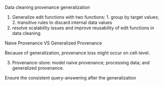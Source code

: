 Data cleaning provenance generalization

1. Generalize edit functions with two functions: 1. group by target values; 2. transitive rules to discard internal data values
2. resolve scalability issues and improve reusability of edit functions in data cleaning

Naive Provenance VS Generalized Provenance 

Because of generalization, provenance loss might occur on cell-level.

3. Provenance-store: model naive provenance; processing data; and generalized provenance.

Ensure the consistent query-answering after the generalization
